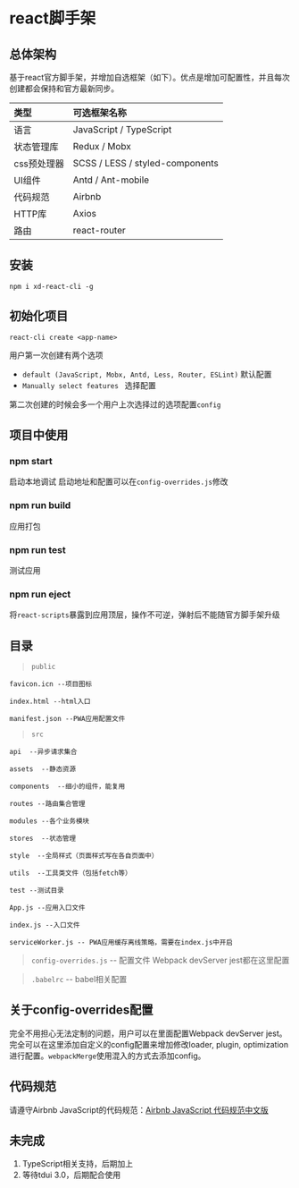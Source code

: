 # react脚手架

## 总体架构

基于react官方脚手架，并增加自选框架（如下）。优点是增加可配置性，并且每次创建都会保持和官方最新同步。

类型 | 可选框架名称
:- | :- 
语言 | JavaScript / TypeScript
状态管理库 | Redux / Mobx
css预处理器 | SCSS / LESS / styled-components
UI组件 | Antd / Ant-mobile
代码规范 | Airbnb
HTTP库 | Axios
路由 | react-router

## 安装

`npm i xd-react-cli -g`

## 初始化项目

`react-cli create <app-name>`

用户第一次创建有两个选项

- `default (JavaScript, Mobx, Antd, Less, Router, ESLint)` 默认配置
- `Manually select features ` 选择配置

第二次创建的时候会多一个用户上次选择过的选项配置`config`

## 项目中使用

### npm start

启动本地调试 启动地址和配置可以在`config-overrides.js`修改

### npm run build

应用打包

### npm run test

测试应用

### npm run eject

将`react-scripts`暴露到应用顶层，操作不可逆，弹射后不能随官方脚手架升级

## 目录

> `public`

    favicon.icn --项目图标

    index.html --html入口

    manifest.json --PWA应用配置文件

> `src`

    api  --异步请求集合

    assets  --静态资源

    components  --细小的组件，能复用

    routes --路由集合管理

    modules --各个业务模块

    stores  --状态管理

    style  --全局样式（页面样式写在各自页面中）

    utils  --工具类文件（包括fetch等）

    test --测试目录

    App.js --应用入口文件

    index.js --入口文件

    serviceWorker.js -- PWA应用缓存离线策略，需要在index.js中开启

> `config-overrides.js` -- 配置文件 Webpack devServer jest都在这里配置

> `.babelrc` -- babel相关配置

## 关于config-overrides配置

完全不用担心无法定制的问题，用户可以在里面配置Webpack devServer jest。完全可以在这里添加自定义的config配置来增加修改loader, plugin, optimization进行配置。`webpackMerge`使用混入的方式去添加config。

## 代码规范

请遵守Airbnb JavaScript的代码规范：[Airbnb JavaScript 代码规范中文版](https://github.com/BingKui/javascript-zh#semicolons)

## 未完成

1. TypeScript相关支持，后期加上
2. 等待tdui 3.0，后期配合使用
